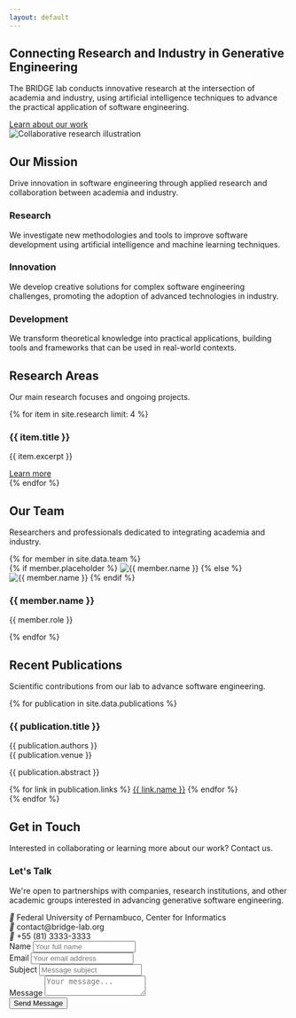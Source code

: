 ```yaml
---
layout: default
---
```


<!-- Hero Section -->
<section class="hero">
  <div class="container">
    <div class="hero-content">
      <div class="hero-text">
        <h1>Connecting Research and Industry in Generative Engineering</h1>
        <p>The BRIDGE lab conducts innovative research at the intersection of academia and industry, using artificial intelligence techniques to advance the practical application of software engineering.</p>
        <a href="#about" class="btn">Learn about our work</a>
      </div>
      <div class="hero-image">
        <img src="{{ site.baseurl }}/api/placeholder/500/300" alt="Collaborative research illustration" />      
      </div>
    </div>
  </div>
</section>

<!-- About Section -->
<section id="about" class="about">
  <div class="container">
    <div class="section-heading">
      <h2>Our Mission</h2>
      <p>Drive innovation in software engineering through applied research and collaboration between academia and industry.</p>
    </div>
    <div class="about-cards">
      <div class="about-card">
        <h3>Research</h3>
        <p>We investigate new methodologies and tools to improve software development using artificial intelligence and machine learning techniques.</p>
      </div>
      <div class="about-card">
        <h3>Innovation</h3>
        <p>We develop creative solutions for complex software engineering challenges, promoting the adoption of advanced technologies in industry.</p>
      </div>
      <div class="about-card">
        <h3>Development</h3>
        <p>We transform theoretical knowledge into practical applications, building tools and frameworks that can be used in real-world contexts.</p>
      </div>
    </div>
  </div>
</section>

<!-- Research Section -->
<section id="research" class="research">
  <div class="container">
    <div class="section-heading">
      <h2>Research Areas</h2>
      <p>Our main research focuses and ongoing projects.</p>
    </div>
    <div class="research-grid">
      {% for item in site.research limit: 4 %}
        <div class="research-item">
          <div class="research-content">
            <h3>{{ item.title }}</h3>
            <p>{{ item.excerpt }}</p>
            <a href="{{ item.url | relative_url }}" class="read-more">Learn more</a>
          </div>
        </div>
      {% endfor %}
    </div>
  </div>
</section>

<!-- Team Section -->
<section id="team" class="team">
  <div class="container">
    <div class="section-heading">
      <h2>Our Team</h2>
      <p>Researchers and professionals dedicated to integrating academia and industry.</p>
    </div>
    <div class="team-grid">
      {% for member in site.data.team %}
        <div class="team-member">
          {% if member.placeholder %}
            <img src="{{ site.baseurl }}/api/placeholder/200/200" alt="{{ member.name }}" />
          {% else %}
            <img src="{{ site.baseurl }}{{ member.image }}" alt="{{ member.name }}" />
          {% endif %}
          <h3>{{ member.name }}</h3>
          <p>{{ member.role }}</p>
        </div>
      {% endfor %}
    </div>
  </div>
</section>

<!-- Publications Section -->
<section id="publications" class="publications">
  <div class="container">
    <div class="section-heading">
      <h2>Recent Publications</h2>
      <p>Scientific contributions from our lab to advance software engineering.</p>
    </div>
    <div class="publication-list">
      {% for publication in site.data.publications %}
        <div class="publication-item">
          <h3>{{ publication.title }}</h3>
          <div class="authors">{{ publication.authors }}</div>
          <div class="venue">{{ publication.venue }}</div>
          <p>{{ publication.abstract }}</p>
          <div class="links">
            {% for link in publication.links %}
              <a href="{{ link.url }}">{{ link.name }}</a>
            {% endfor %}
          </div>
        </div>
      {% endfor %}
    </div>
  </div>
</section>

<!-- Contact Section -->
<section id="contact" class="contact">
  <div class="container">
    <div class="section-heading">
      <h2>Get in Touch</h2>
      <p>Interested in collaborating or learning more about our work? Contact us.</p>
    </div>
    <div class="contact-container">
      <div class="contact-info">
        <h3>Let's Talk</h3>
        <p>We're open to partnerships with companies, research institutions, and other academic groups interested in advancing generative software engineering.</p>
        <div class="contact-details">
          <div>
            <i>📍</i>
            <span>Federal University of Pernambuco, Center for Informatics</span>
          </div>
          <div>
            <i>📧</i>
            <span>contact@bridge-lab.org</span>
          </div>
          <div>
            <i>📱</i>
            <span>+55 (81) 3333-3333</span>
          </div>
        </div>
      </div>
      <div class="contact-form">
        <form>
          <div class="form-group">
            <label for="name">Name</label>
            <input type="text" id="name" placeholder="Your full name">
          </div>
          <div class="form-group">
            <label for="email">Email</label>
            <input type="email" id="email" placeholder="Your email address">
          </div>
          <div class="form-group">
            <label for="subject">Subject</label>
            <input type="text" id="subject" placeholder="Message subject">
          </div>
          <div class="form-group">
            <label for="message">Message</label>
            <textarea id="message" placeholder="Your message..."></textarea>
          </div>
          <div class="form-group">
            <button type="submit">Send Message</button>
          </div>
        </form>
      </div>
    </div>
  </div>
</section>